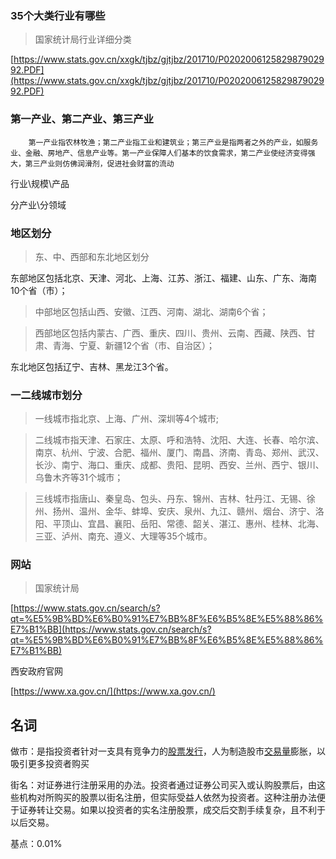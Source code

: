 ### 35个大类行业有哪些

> 国家统计局行业详细分类

[https://www.stats.gov.cn/xxgk/tjbz/gjtjbz/201710/P020200612582987902992.PDF](https://www.stats.gov.cn/xxgk/tjbz/gjtjbz/201710/P020200612582987902992.PDF)

### 第一产业、第二产业、第三产业

````
	第一产业指农林牧渔；第二产业指工业和建筑业；第三产业是指两者之外的产业，如服务业、金融、房地产、信息产业等。第一产业保障人们基本的饮食需求，第二产业使经济变得强大，第三产业则仿佛润滑剂，促进社会财富的流动
````

行业\规模\产品

分产业\分领域

### 地区划分

> 东、中、西部和东北地区划分

东部地区包括北京、天津、河北、上海、江苏、浙江、福建、山东、广东、海南10个省（市）；

> 中部地区包括山西、安徽、江西、河南、湖北、湖南6个省；

> 西部地区包括内蒙古、广西、重庆、四川、贵州、云南、西藏、陕西、甘肃、青海、宁夏、新疆12个省（市、自治区）；

东北地区包括辽宁、吉林、黑龙江3个省。

### 一二线城市划分

> 一线城市指北京、上海、广州、深圳等4个城市;

> 二线城市指天津、石家庄、太原、呼和浩特、沈阳、大连、长春、哈尔滨、南京、杭州、宁波、合肥、福州、厦门、南昌、济南、青岛、郑州、武汉、长沙、南宁、海口、重庆、成都、贵阳、昆明、西安、兰州、西宁、银川、乌鲁木齐等31个城市；

> 三线城市指唐山、秦皇岛、包头、丹东、锦州、吉林、牡丹江、无锡、徐州、扬州、温州、金华、蚌埠、安庆、泉州、九江、赣州、烟台、济宁、洛阳、平顶山、宜昌、襄阳、岳阳、常德、韶关、湛江、惠州、桂林、北海、三亚、泸州、南充、遵义、大理等35个城市。

### 网站

> 国家统计局

[https://www.stats.gov.cn/search/s?qt=%E5%9B%BD%E6%B0%91%E7%BB%8F%E6%B5%8E%E5%88%86%E7%B1%BB](https://www.stats.gov.cn/search/s?qt=%E5%9B%BD%E6%B0%91%E7%BB%8F%E6%B5%8E%E5%88%86%E7%B1%BB)

西安政府官网

[https://www.xa.gov.cn/](https://www.xa.gov.cn/)

## 名词

做市：是指投资者针对一支具有竞争力的[股票发行](https://baike.baidu.com/item/%25E8%2582%25A1%25E7%25A5%25A8%25E5%258F%2591%25E8%25A1%258C/9897650?fromModule=lemma_inlink)，人为制造股市[交易量](https://baike.baidu.com/item/%25E4%25BA%25A4%25E6%2598%2593%25E9%2587%258F/4533839?fromModule=lemma_inlink)膨胀，以吸引更多投资者购买

街名：对证券进行注册采用的办法。投资者通过证券公司买入或认购股票后，由这些机构对所购买的股票以街名注册，但实际受益人依然为投资者。这种注册办法便于证券转让交易。如果以投资者的实名注册股票，成交后交割手续复杂，且不利于以后交易。

基点：0.01%